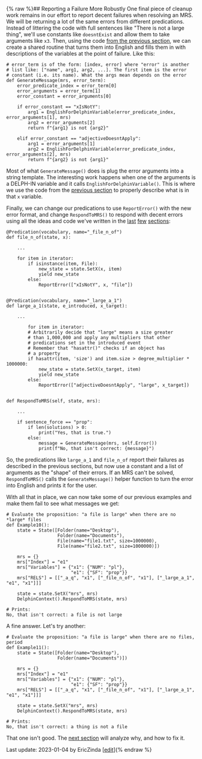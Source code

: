 {% raw %}## Reporting a Failure More Robustly
One final piece of cleanup work remains in our effort to report decent failures when resolving an MRS. We will be returning a lot of the same errors from different predications. Instead of littering the code with full sentences like "There is not a large thing", we'll use constants like `doesntExist` and allow them to take arguments like `x3`. Then, using the code [from the previous section](https://blog.inductorsoftware.com/docsproto/howto/devhowto/devhowtoConceptualFailures), we can create a shared routine that turns them into English and fills them in with descriptions of the variables at the point of failure.  Like this:

```
# error_term is of the form: [index, error] where "error" is another 
# list like: ["name", arg1, arg2, ...]. The first item is the error 
# constant (i.e. its name). What the args mean depends on the error
def GenerateMessage(mrs, error_term):
    error_predicate_index = error_term[0]
    error_arguments = error_term[1]
    error_constant = error_arguments[0]

    if error_constant == "xIsNotY":
        arg1 = EnglishForDelphinVariable(error_predicate_index, error_arguments[1], mrs)
        arg2 = error_arguments[2]
        return f"{arg1} is not {arg2}"

    elif error_constant == "adjectiveDoesntApply":
        arg1 = error_arguments[1]
        arg2 = EnglishForDelphinVariable(error_predicate_index, error_arguments[2], mrs)
        return f"{arg2} is not {arg1}"
```

Most of what `GenerateMessage()` does is plug the error arguments into a string template.  The interesting work happens when one of the arguments is a DELPH-IN variable and it calls `EnglishForDelphinVariable()`.  This is where we use the code from the [previous section](https://blog.inductorsoftware.com/docsproto/howto/devhowto/devhowtoConceptualFailures) to properly describe what is in that `x` variable. 

Finally, we can change our predications to use `ReportError()` with the new error format, and change `RespondToMRS()` to respond with decent errors using all the ideas and code we've written in the [last](https://blog.inductorsoftware.com/docsproto/howto/devhowto/devhowtoChoosingWhichFailure) [few](https://blog.inductorsoftware.com/docsproto/howto/devhowto/devhowtoReportingAFailure) [sections](https://blog.inductorsoftware.com/docsproto/howto/devhowto/devhowtoConceptualFailures):

```
@Predication(vocabulary, name="_file_n_of")
def file_n_of(state, x):
    
    ...
    
    for item in iterator:
        if isinstance(item, File):
            new_state = state.SetX(x, item)
            yield new_state
        else:
            ReportError(["xIsNotY", x, "file"])
                        
            
@Predication(vocabulary, name="_large_a_1")
def large_a_1(state, e_introduced, x_target):
            
    ...
    
        for item in iterator:
        # Arbitrarily decide that "large" means a size greater
        # than 1,000,000 and apply any multipliers that other
        # predications set in the introduced event
        # Remember that "hasattr()" checks if an object has
        # a property
        if hasattr(item, 'size') and item.size > degree_multiplier * 1000000:
            new_state = state.SetX(x_target, item)
            yield new_state
        else:
            ReportError(["adjectiveDoesntApply", "large", x_target])
        

def RespondToMRS(self, state, mrs):

    ...
    
    if sentence_force == "prop":
        if len(solutions) > 0:
            print("Yes, that is true.")
        else:
            message = GenerateMessage(mrs, self.Error())
            print(f"No, that isn't correct: {message}")
```

So, the predications like `large_a_1` and `file_n_of` report their failures as described in the previous sections, but now use a constant and a list of arguments as the "shape" of their errors.  If an MRS can't be solved, `RespondToMRS()` calls the `GenerateMessage()` helper function to turn the error into English and prints it for the user.

With all that in place, we can now take some of our previous examples and make them fail to see what messages we get:

```
# Evaluate the proposition: "a file is large" when there are no *large* files
def Example10():
    state = State([Folder(name="Desktop"),
                   Folder(name="Documents"),
                   File(name="file1.txt", size=1000000),
                   File(name="file2.txt", size=1000000)])

    mrs = {}
    mrs["Index"] = "e1"
    mrs["Variables"] = {"x1": {"NUM": "pl"},
                        "e1": {"SF": "prop"}}
    mrs["RELS"] = [["_a_q", "x1", ["_file_n_of", "x1"], ["_large_a_1", "e1", "x1"]]]

    state = state.SetX("mrs", mrs)
    DelphinContext().RespondToMRS(state, mrs)
    
# Prints:
No, that isn't correct: a file is not large
```

A fine answer.  Let's try another:

```
# Evaluate the proposition: "a file is large" when there are no files, period
def Example11():
    state = State([Folder(name="Desktop"),
                   Folder(name="Documents")])

    mrs = {}
    mrs["Index"] = "e1"
    mrs["Variables"] = {"x1": {"NUM": "pl"},
                        "e1": {"SF": "prop"}}
    mrs["RELS"] = [["_a_q", "x1", ["_file_n_of", "x1"], ["_large_a_1", "e1", "x1"]]]

    state = state.SetX("mrs", mrs)
    DelphinContext().RespondToMRS(state, mrs)

# Prints:
No, that isn't correct: a thing is not a file
```

That one isn't good. The [next section](https://blog.inductorsoftware.com/docsproto/howto/devhowto/devhowtoQuantifierErrors) will analyze why, and how to fix it.


Last update: 2023-01-04 by EricZinda [[edit](https://github.com/ericzinda/Perplexity/edit/main/docs/devhowto/devhowtoRobustFailure.md)]{% endraw %}